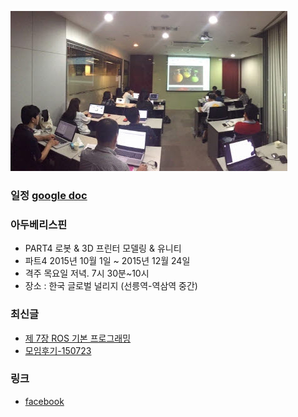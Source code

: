 ![대문01](/doc/img/part4/d01_gate.jpg)

### 일정 [google doc](https://docs.google.com/spreadsheets/d/1KzZcM6x-u9a60eu-T2RIOFEoYBGiwte8L49Thxjllxo/edit#gid=1412315552)

### 아두베리스핀
- PART4 로봇 & 3D 프린터 모델링 & 유니티
- 파트4 2015년 10월 1일 ~ 2015년 12월 24일
- 격주 목요일 저녁. 7시 30분~10시
- 장소 : 한국 글로벌 널리지 (선릉역-역삼역 중간)

### 최신글
- [제 7장 ROS 기본 프로그래밍](doc/part3/d05.md)
- [모임후기-150723](doc/after.md)

### 링크
- [facebook ](https://www.facebook.com/groups/arduberryspin/)


